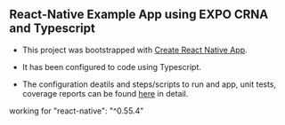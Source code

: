 ## React-Native Example App using EXPO CRNA and Typescript

- This project was bootstrapped with [Create React Native App](https://github.com/react-community/create-react-native-app).

- It has been configured to code using Typescript.

- The configuration deatils and steps/scripts to run and app, unit tests, coverage reports can be found [here](https://medium.com/@bharat.tiwari/react-native-app-using-expo-crna-and-typescript-part-1-6d34113cc816)  in detail.



working for "react-native": "^0.55.4"